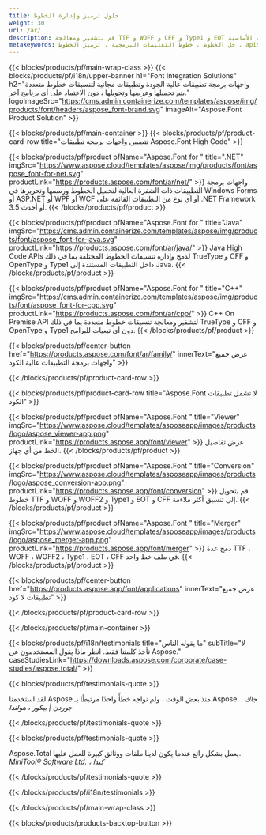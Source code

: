 ```yaml
---
title: حلول ترميز وإدارة الخطوط
weight: 30
url: /ar/
description: قم بتشفير ومعالجة TTF و WOFF و CFF و Type1 و EOT والخطوط الأخرى باستخدام واجهات برمجة التطبيقات الأصلية ذات الشفرة العالية أو مجموعة من التطبيقات عبر الأنظمة الأساسية.
metakeywords: حل الخطوط ، خطوط التعليمات البرمجية ، ترميز الخطوط ، apis للعمل مع الخطوط
---
```


{{< blocks/products/pf/main-wrap-class >}}
{{< blocks/products/pf/i18n/upper-banner h1="Font Integration Solutions" h2="واجهات برمجة تطبيقات عالية الجودة وتطبيقات مجانية لتنسيقات خطوط متعددة يتم تحميلها وعرضها وتحويلها ، دون الاعتماد على أي برنامج آخر." logoImageSrc="https://cms.admin.containerize.com/templates/aspose/img/products/font/headers/aspose_font-brand.svg" imageAlt="Aspose.Font Product Solution" >}}

{{< blocks/products/pf/main-container >}}
{{< blocks/products/pf/product-card-row title="تتضمن واجهات برمجة تطبيقات Aspose.Font High Code" >}}

{{< blocks/products/pf/product pfName="Aspose.Font for " title=".NET" imgSrc="https://www.aspose.cloud/templates/aspose/img/products/font/aspose_font-for-net.svg" productLink="https://products.aspose.com/font/ar/net/" >}}
واجهات برمجة التطبيقات ذات الشفرة العالية لتحميل الخطوط ورسمها وتحريرها في Windows Forms أو ASP.NET أو WPF أو WCF أو أي نوع من التطبيقات القائمة على .NET Framework 3.5 أو أحدث.
{{< /blocks/products/pf/product >}}

{{< blocks/products/pf/product pfName="Aspose.Font for " title="Java" imgSrc="https://cms.admin.containerize.com/templates/aspose/img/products/font/aspose_font-for-java.svg" productLink="https://products.aspose.com/font/ar/java/" >}}
Java High Code APIs لدمج وإدارة تنسيقات الخطوط المختلفة بما في ذلك TrueType و CFF و OpenType و Type1 داخل التطبيقات المستندة إلى Java.
{{< /blocks/products/pf/product >}}

{{< blocks/products/pf/product pfName="Aspose.Font for " title="C++" imgSrc="https://cms.admin.containerize.com/templates/aspose/img/products/font/aspose_font-for-cpp.svg" productLink="https://products.aspose.com/font/ar/cpp/" >}}
C++ On Premise API لتشفير ومعالجة تنسيقات خطوط متعددة بما في ذلك TrueType و CFF و OpenType و Type1 دون أي تبعيات للبرامج.
{{< /blocks/products/pf/product >}}

{{< blocks/products/pf/center-button href="https://products.aspose.com/font/ar/family/" innerText="عرض جميع واجهات برمجة التطبيقات عالية الكود" >}}

{{< /blocks/products/pf/product-card-row >}}

{{< blocks/products/pf/product-card-row title="Aspose.Font لا تشمل تطبيقات الكود" >}}

{{< blocks/products/pf/product pfName="Aspose.Font " title="Viewer" imgSrc="https://www.aspose.cloud/templates/asposeapp/images/products/logo/aspose_viewer-app.png" productLink="https://products.aspose.app/font/viewer" >}}
عرض تفاصيل الخط من أي جهاز.
{{< /blocks/products/pf/product >}}

{{< blocks/products/pf/product pfName="Aspose.Font " title="Conversion" imgSrc="https://www.aspose.cloud/templates/asposeapp/images/products/logo/aspose_conversion-app.png" productLink="https://products.aspose.app/font/conversion" >}}
قم بتحويل خطوط TTF و WOFF و WOFF2 و Type1 و EOT و CFF إلى تنسيق أكثر ملاءمة.
{{< /blocks/products/pf/product >}}

{{< blocks/products/pf/product pfName="Aspose.Font " title="Merger" imgSrc="https://www.aspose.cloud/templates/asposeapp/images/products/logo/aspose_merger-app.png" productLink="https://products.aspose.app/font/merger" >}}
دمج عدة TTF ، WOFF ، WOFF2 ، Type1 ، EOT ، CFF في ملف خط واحد.
{{< /blocks/products/pf/product >}}


{{< blocks/products/pf/center-button href="https://products.aspose.app/font/applications" innerText="عرض جميع تطبيقات لا كود" >}}

{{< /blocks/products/pf/product-card-row >}}

{{< /blocks/products/pf/main-container >}}

{{< blocks/products/pf/i18n/testimonials title="ما يقوله الناس" subTitle="لا تأخذ كلمتنا فقط. انظر ماذا يقول المستخدمون عن Aspose." caseStudiesLink="https://downloads.aspose.com/corporate/case-studies/aspose.total/" >}}

{{< blocks/products/pf/testimonials-quote >}}
<p class="first">
 لقد استخدمنا Aspose منذ بعض الوقت ، ولم نواجه خطأً واحدًا مرتبطًا بـ Aspose. .
 <em>
  جاك جوردن | بيكور ، هولندا
 </em>
</p>

{{< /blocks/products/pf/testimonials-quote >}}

{{< blocks/products/pf/testimonials-quote >}}
<p class="second">
 Aspose.Total يعمل بشكل رائع عندما يكون لدينا ملفات ووثائق كبيرة للعمل عليها.
 <em>
  MiniTool® Software Ltd. ، كندا
 </em>
</p>

{{< /blocks/products/pf/testimonials-quote >}}

{{< /blocks/products/pf/i18n/testimonials >}}

{{< /blocks/products/pf/main-wrap-class >}}

{{< blocks/products/products-backtop-button >}}